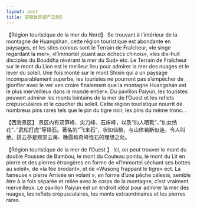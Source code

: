 ```yaml
---
layout: post
title: 安徽世界遗产之旅5
---
```


【Région touristique de la mer du Nord】   Se trouvant à l’intérieur de la montagne de Huangshan, cette région touristique est abondante en paysages, et les sites connus sont le Terrain de Fraîcheur, «le singe regardant la mer», «l’immortel jouant aux échecs chinois», «les dix-huit disciples du Bouddha révérant la mer du Sud» etc. Le Terrain de Fraîcheur sur le mont du Lion est le meilleur lieu pour admirer la mer des nuages et le lever du soleil. Une fois monté sur le mont Shixin qui a un paysage incomparablement superbe, les touristes ne pourront pas s’empêcher de glorifier avec le ver «en croire finalement que la montagne Huangshan est le plus merveilleux dans le monde entier». Du pavillon Paiyun, les touristes peuvent admirer les monts lointains de la mer de l’Ouest et les reflets crépusculaires et le coucher du soleil. Cette région touristique nourrit de nombreux pins rares tels que le pin du tigre noir, les pins du même tronc.  .

【西海景区】   景区内有双笋峰、尖刀峰、石床峰，以及”仙人晒靴”、”仙女绣花”、”武松打虎”等怪石。著名的”飞来石”，状如仙桃，与山体若断似连，令人叫绝。排云亭是观赏云海、晚霞和奇峰怪石的理想之处。

【Région touristique de la mer de l’Ouest 】   Ici, on peut trouver le mont du double Pousses de Bambou, le mont du Couteau pointu, le mont du Lit en pierre et des pierres étrangères en forme de «l’immortel séchant ses bottes au soleil», de «la fée brodant», et de «Wusong frappant le tigre» ect. La fameuse «  pierre Arrivée en volant », en forme d’une pêche céleste, semble être à la fois séparée et reliée avec le corps de la montagne, c’est vraiment merveilleux. Le pavillon Paiyun est un endroit idéal pour admirer la mer des nuages, les reflets crépusculaires, les monts extraordinaires et les pierres rares. 
